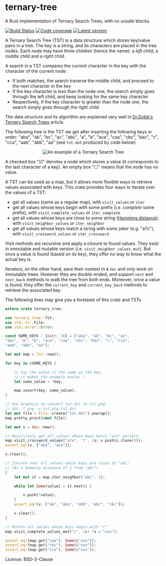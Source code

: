 # ternary-tree

A Rust implementation of Ternary Search Trees, with no unsafe blocks.

[![Build Status]( http://travis-ci.com/julien-montmartin/ternary-tree.svg?branch=master)](
	http://travis-ci.com/julien-montmartin/ternary-tree)
[![Code coverage]( http://codecov.io/gh/julien-montmartin/ternary-tree/branch/master/graph/badge.svg)](
	http://codecov.io/gh/julien-montmartin/ternary-tree)
[![Latest version]( http://img.shields.io/crates/v/ternary-tree.svg)](
	http://crates.io/crates/ternary-tree)

A Ternary Search Tree (TST) is a data structure which stores key/value pairs in a tree. The key is a string, and
its characters are placed in the tree nodes. Each node may have three children (hence the name): a _left_ child, a
_middle_ child and a _right_ child.

A search in a TST compares the current character in the key with the character of the current node:

* If both matches, the search traverse the middle child, and proceed to the next character in the key
* If the key character is less than the node one, the search simply goes through the left child, and keep looking
  for the same key character
* Respectively, if the key character is greater than the node one, the search simply goes through the right child

The data structure and its algorithm are explained very well in [Dr.Dobb's Ternary Search Trees](
http://www.drdobbs.com/database/ternary-search-trees/184410528) article.

The following tree is the TST we get after inserting the following keys in order: "aba", "ab", "bc", "ac", "abc",
"a", "b", "aca", "caa", "cbc", "bac", "c", "cca", "aab", "abb", "aa" (see `tst.dot` produced by code below)

<p align="center"><img alt="An example of a Ternary Search Tree"
src="http://files.jmontmartin.net/tree.svg"></p>

A checked box "☑" denotes a node which stores a value (it corresponds to the last character of a key). An empty box
"☐" means that the node has no value.

A TST can be used as a map, but it allows more flexible ways to retrieve values associated with keys. This crate
provides four ways to iterate over the values of a TST:

* get all values (same as a regular map), with `visit_values` or `iter`
* get all values whose keys begin with some prefix (i.e. _complete_ some prefix), with `visit_complete_values` or
  `iter_complete`
* get all values whose keys are _close_ to some string ([Hamming distance](
  http://en.wikipedia.org/wiki/Hamming_distance)), with `visit_neighbor_values` or `iter_neighbor`
* get all values whose keys match a string with some joker (e.g. "a?c"), with `visit_crossword_values` or
  `iter_crossword`

Visit methods are recursive and apply a closure to found values. They exist in immutable and mutable version
(i.e. `visit_neighbor_values_mut`). But once a value is found (based on its key), they offer no way to know what
the actual key is.

Iterators, on the other hand, save their context in a `Vec` and only work on immutable trees. However they are
double-ended, and support `next` and `next_back` methods to walk the tree from both ends. Moreover, once a value is
found, they offer the `current_key` and `current_key_back` methods to retrieve the associated key.

The following lines may give you a foretaste of this crate and TSTs

```rust
extern crate ternary_tree;

use ternary_tree::Tst;
use std::fs::File;
use std::error::Error;

const SOME_KEYS : [&str; 16] = ["aba", "ab", "bc", "ac",
"abc", "a", "b", "aca", "caa", "cbc", "bac", "c", "cca",
"aab", "abb", "aa"];

let mut map = Tst::new();

for key in &SOME_KEYS {

    // Say the value is the same as the key,
    // it makes the example easier !
    let some_value = *key;

    map.insert(key, some_value);
}

// Use Graphviz to convert tst.dot to tst.png:
// dot -T png -o tst.png tst.dot
let mut file = File::create("tst.dot").unwrap();
map.pretty_print(&mut file);

let mut v = Vec::new();

// Recursively get all values whose keys match "a?a" pattern
map.visit_crossword_values("a?a", '?', |s| v.push(s.clone()));
assert_eq!(v, ["aba", "aca"]);

v.clear();

// Iterate over all values whose keys are close to "abc"
// (At a Hamming distance of 1 from "abc")
{
    let mut it = map.iter_neighbor("abc", 1);

    while let Some(value) = it.next() {

        v.push(*value);
    }
    assert_eq!(v, ["ab", "aba", "abb", "abc", "cbc"]);

    v.clear();
}

// Mutate all values whose keys begin with "c"
map.visit_complete_values_mut("c", |s| *s = "xxx");

assert_eq!(map.get("caa"), Some(&"xxx"));
assert_eq!(map.get("cbc"), Some(&"xxx"));
assert_eq!(map.get("cca"), Some(&"xxx"));
```

License: BSD-3-Clause

